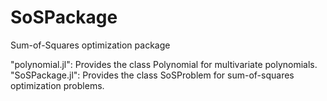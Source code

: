 # SoSPackage
Sum-of-Squares optimization package

"polynomial.jl": Provides the class Polynomial for multivariate polynomials.
"SoSPackage.jl": Provides the class SoSProblem for sum-of-squares optimization problems.
